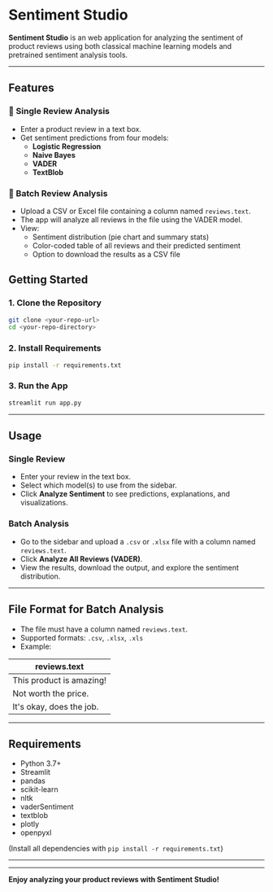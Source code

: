 # Sentiment Studio

**Sentiment Studio** is an  web application for analyzing the sentiment of product reviews using both classical machine learning models and pretrained sentiment analysis tools. 

---

## Features

### 📝 Single Review Analysis
- Enter a product review in a text box.
- Get sentiment predictions from four models:
  - **Logistic Regression** 
  - **Naive Bayes** 
  - **VADER** 
  - **TextBlob**

### 📁 Batch Review Analysis
- Upload a CSV or Excel file containing a column named `reviews.text`.
- The app will analyze all reviews in the file using the VADER model.
- View:
  - Sentiment distribution (pie chart and summary stats)
  - Color-coded table of all reviews and their predicted sentiment
  - Option to download the results as a CSV file


## Getting Started

### 1. Clone the Repository

```bash
git clone <your-repo-url>
cd <your-repo-directory>
```

### 2. Install Requirements

```bash
pip install -r requirements.txt
```

### 3. Run the App

```bash
streamlit run app.py
```

---

## Usage

### Single Review
- Enter your review in the text box.
- Select which model(s) to use from the sidebar.
- Click **Analyze Sentiment** to see predictions, explanations, and visualizations.

### Batch Analysis
- Go to the sidebar and upload a `.csv` or `.xlsx` file with a column named `reviews.text`.
- Click **Analyze All Reviews (VADER)**.
- View the results, download the output, and explore the sentiment distribution.

---

## File Format for Batch Analysis

- The file must have a column named `reviews.text`.
- Supported formats: `.csv`, `.xlsx`, `.xls`
- Example:

| reviews.text                        |
|-------------------------------------|
| This product is amazing!            |
| Not worth the price.                |
| It's okay, does the job.            |

---

## Requirements

- Python 3.7+
- Streamlit
- pandas
- scikit-learn
- nltk
- vaderSentiment
- textblob
- plotly
- openpyxl

(Install all dependencies with `pip install -r requirements.txt`)

---

---

**Enjoy analyzing your product reviews with Sentiment Studio!**   